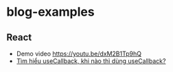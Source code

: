 # blog-examples

## React
* Demo video https://youtu.be/dxM2B1Tp9hQ
* [Tìm hiểu useCallback, khi nào thì dùng useCallback?](https://viiiprock.com/blog/tim-hieu-usecallback-khi-nao-thi-dung-no-5fefb626d840a3f5cae0f9fe)
